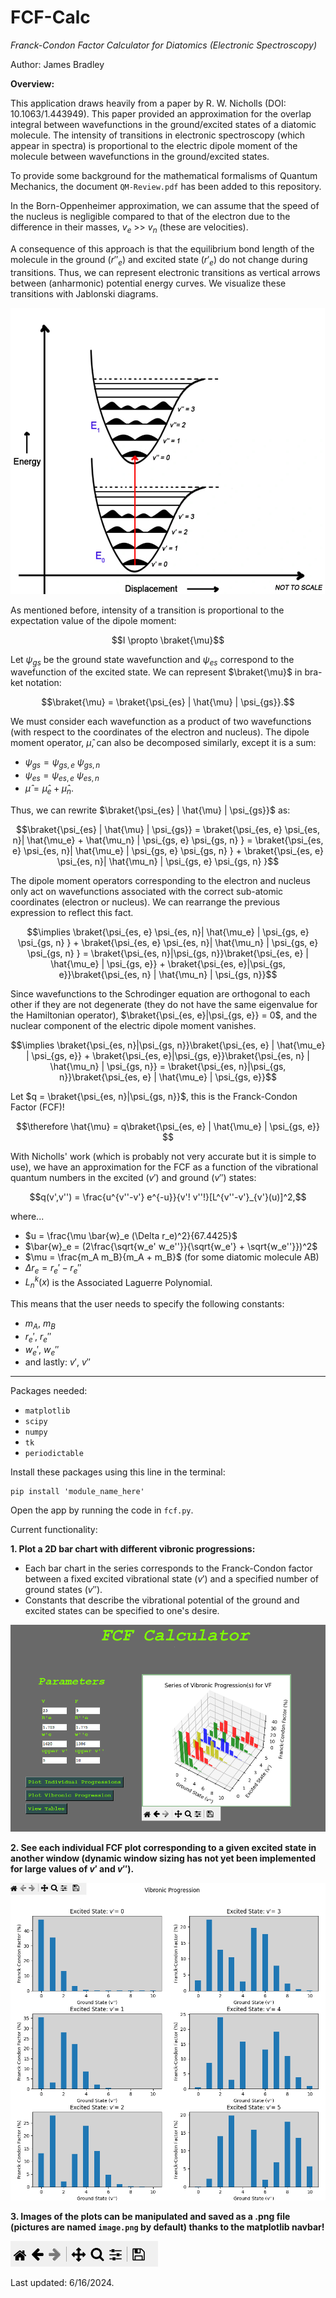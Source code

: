 # FCF-Calc
*Franck-Condon Factor Calculator for Diatomics (Electronic Spectroscopy)*

Author: James Bradley

**Overview:**

This application draws heavily from a paper by R. W. Nicholls (DOI: 10.1063/1.443949). This paper provided an approximation for the overlap integral between wavefunctions in the ground/excited states of a diatomic molecule. The intensity of transitions in electronic spectroscopy (which appear in spectra) is proportional to the electric dipole moment of the molecule between wavefunctions in the ground/excited states.

To provide some background for the mathematical formalisms of Quantum Mechanics, the document `QM-Review.pdf` has been added to this repository.

In the Born-Oppenheimer approximation, we can assume that the speed of the nucleus is negligible compared to that of the electron due to the difference in their masses, $v_e$ >> $v_n$ (these are velocities). 

A consequence of this approach is that the equilibrium bond length of the molecule in the ground ($r''_e$) and excited state ($r'_e$) do not change during transitions. Thus, we can represent electronic transitions as vertical arrows between (anharmonic) potential energy curves. We visualize these transitions with Jablonski diagrams. 

![screenshot](images/jab.png)

As mentioned before, intensity of a transition is proportional to the expectation value of the dipole moment:

$$I \propto \braket{\mu}$$

Let $\psi_{gs}$ be the ground state wavefunction and $\psi_{es}$ correspond to the wavefunction of the excited state. We can represent $\braket{\mu}$ in bra-ket notation:

$$\braket{\mu} = \braket{\psi_{es} | \hat{\mu} | \psi_{gs}}.$$

We must consider each wavefunction as a product of two wavefunctions (with respect to the coordinates of the electron and nucleus). The dipole moment operator, $\hat{\mu}$, can also be decomposed similarly, except it is a sum:

- $\psi_{gs} = \psi_{gs, e}$ $\psi_{gs, n}$
- $\psi_{es} = \psi_{es, e}$ $\psi_{es, n}$
- $\hat{\mu} = \hat{\mu}_e + \hat{\mu}_n.$

Thus, we can rewrite $\braket{\psi_{es} | \hat{\mu} | \psi_{gs}}$ as:

$$\braket{\psi_{es} | \hat{\mu} | \psi_{gs}} = \braket{\psi_{es, e} \psi_{es, n}| \hat{\mu_e} + \hat{\mu_n} | \psi_{gs, e} \psi_{gs, n} } = \braket{\psi_{es, e} \psi_{es, n}| \hat{\mu_e} | \psi_{gs, e} \psi_{gs, n} } + \braket{\psi_{es, e} \psi_{es, n}| \hat{\mu_n} | \psi_{gs, e} \psi_{gs, n} }$$

The dipole moment operators corresponding to the electron and nucleus only act on wavefunctions associated with the correct sub-atomic coordinates (electron or nucleus). We can rearrange the previous expression to reflect this fact.

$$\implies \braket{\psi_{es, e} \psi_{es, n}| \hat{\mu_e} | \psi_{gs, e} \psi_{gs, n} } + \braket{\psi_{es, e} \psi_{es, n}| \hat{\mu_n} | \psi_{gs, e} \psi_{gs, n} } = \braket{\psi_{es, n}|\psi_{gs, n}}\braket{\psi_{es, e} | \hat{\mu_e} | \psi_{gs, e}} + \braket{\psi_{es, e}|\psi_{gs, e}}\braket{\psi_{es, n} | \hat{\mu_n} | \psi_{gs, n}}$$

Since wavefunctions to the Schrodinger equation are orthogonal to each other if they are not degenerate (they do not have the same eigenvalue for the Hamiltonian operator), $\braket{\psi_{es, e}|\psi_{gs, e}} = 0$, and the nuclear component of the electric dipole moment vanishes.

$$\implies \braket{\psi_{es, n}|\psi_{gs, n}}\braket{\psi_{es, e} | \hat{\mu_e} | \psi_{gs, e}} + \braket{\psi_{es, e}|\psi_{gs, e}}\braket{\psi_{es, n} | \hat{\mu_n} | \psi_{gs, n}} = \braket{\psi_{es, n}|\psi_{gs, n}}\braket{\psi_{es, e} | \hat{\mu_e} | \psi_{gs, e}}$$

Let $q = \braket{\psi_{es, n}|\psi_{gs, n}}$, this is the Franck-Condon Factor (FCF)!

$$\therefore \hat{\mu} = q\braket{\psi_{es, e} | \hat{\mu_e} | \psi_{gs, e}} $$

With Nicholls' work (which is probably not very accurate but it is simple to use), we have an approximation for the FCF as a function of the vibrational quantum numbers in the excited ($v'$) and ground ($v''$) states:

$$q(v',v'') = \frac{u^{v''-v'} e^{-u}}{v'! v''!}[L^{v''-v'}_{v'}(u)]^2,$$


where...
- $u = \frac{\mu \bar{w}_e (\Delta r_e)^2}{67.4425}$
- $\bar{w}_e = (2\frac{\sqrt{w_e' w_e''}}{\sqrt{w_e'} + \sqrt{w_e''}})^2$
- $\mu = \frac{m_A m_B}{m_A + m_B}$ (for some diatomic molecule AB)
- $\Delta r_e = r_e' - r_e''$
- $L^{k}_{n}(x)$ is the Associated Laguerre Polynomial.

This means that the user needs to specify the following constants:
- $m_A$, $m_B$
- $r_e'$, $r_e''$
- $w_e'$, $w_e''$
- and lastly: $v'$, $v''$

----------------------------------------------

Packages needed:
- `matplotlib`
- `scipy`
- `numpy`
- `tk`
- `periodictable`

Install these packages using this line in the terminal:

```
pip install 'module_name_here'
```

Open the app by running the code in `fcf.py`.

Current functionality:

**1. Plot a 2D bar chart with different vibronic progressions:**
  - Each bar chart in the series corresponds to the Franck-Condon factor between a fixed excited vibrational state ($v'$) and a specified number of ground states ($v''$).
  - Constants that describe the vibrational potential of the ground and excited states can be specified to one's desire.

![screenshot](images/2d.png)

**2. See each individual FCF plot corresponding to a given excited state in another window (dynamic window sizing has not yet been implemented for large values of $v'$ and $v''$).**

![screenshot](images/indplots.png)

**3. Images of the plots can be manipulated and saved as a .png file (pictures are named `image.png` by default) thanks to the matplotlib navbar!**

![screenshot](images/navbar.png)

Last updated: 6/16/2024.
